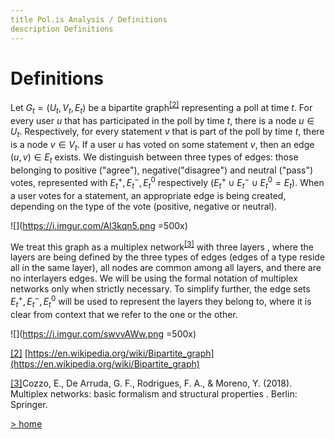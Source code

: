 ```yaml
---
title Pol.is Analysis / Definitions
description Definitions
---
```

# Definitions

Let ${G_t} = ({U_t},{V_t},{E_t})$ be a bipartite graph<sup>[[2]](#ftnt2)</sup> representing a poll at time $t$. For every user $u$ that has participated in the poll by time $t$, there is a node $u \in U_t$. Respectively, for every statement $v$ that is part of the poll by time $t$, there is a node $v \in V_t$. If a user $u$ has voted on some statement $v$, then an edge $(u,v) \in {E_t}$ exists. We distinguish between three types of edges: those belonging to positive ("agree"), negative("disagree") and neutral ("pass") votes, represented with $E_t^ + ,E_t^ - ,E_t^0$ respectively ($E_t^ +  \cup E_t^ -  \cup E_t^0 = {E_t}$). When a user votes for a statement, an appropriate edge is being created, depending on the type of the vote (positive, negative or neutral).

![](https://i.imgur.com/Al3kqn5.png =500x)

We treat this graph as a multiplex network<sup>[[3]](#ftnt3)</sup> with three layers , where the layers are being defined by the three types of edges (edges of a type reside all in the same layer), all nodes are common among all layers, and there are no interlayers edges. We will be using the formal notation of multiplex networks only when strictly necessary. To simplify further, the edge sets $E_t^ + ,E_t^ - ,E_t^0$ will be used to represent the layers they belong to, where it is clear from context that we refer to the one or the other.

![](https://i.imgur.com/swvvAWw.png =500x)


[[2]](#ftnt-ref2) [https://en.wikipedia.org/wiki/Bipartite_graph](https://en.wikipedia.org/wiki/Bipartite_graph)

[[3]](#ftnt-ref3)Cozzo, E., De Arruda, G. F., Rodrigues, F. A., & Moreno, Y. (2018). Multiplex networks: basic formalism and structural properties . Berlin: Springer.

[> home](https://hackmd.io/@ThenWho/PolisGraph)